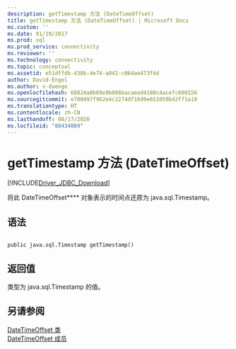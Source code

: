 ```yaml
---
description: getTimestamp 方法 (DateTimeOffset)
title: getTimestamp 方法 (DateTimeOffset) | Microsoft Docs
ms.custom: ''
ms.date: 01/19/2017
ms.prod: sql
ms.prod_service: connectivity
ms.reviewer: ''
ms.technology: connectivity
ms.topic: conceptual
ms.assetid: e51dffdb-438b-4e74-a042-c064ae473f4d
author: David-Engel
ms.author: v-daenge
ms.openlocfilehash: 68824a0b69e9b086bacaeed4180c4acefc600156
ms.sourcegitcommit: e700497f962e4c2274df16d9e651059b42ff1a10
ms.translationtype: HT
ms.contentlocale: zh-CN
ms.lasthandoff: 08/17/2020
ms.locfileid: "88434089"
---
```

# <a name="gettimestamp-method-datetimeoffset"></a>getTimestamp 方法 (DateTimeOffset)
[!INCLUDE[Driver_JDBC_Download](../../../includes/driver_jdbc_download.md)]

  将此 DateTimeOffset**** 对象表示的时间点还原为 java.sql.Timestamp。  
  
## <a name="syntax"></a>语法  
  
```  
  
public java.sql.Timestamp getTimestamp()  
```  
  
## <a name="return-value"></a>返回值  
 类型为 java.sql.Timestamp 的值。  
  
## <a name="see-also"></a>另请参阅  
 [DateTimeOffset 类](../../../connect/jdbc/reference/datetimeoffset-class.md)   
 [DateTimeOffset 成员](../../../connect/jdbc/reference/datetimeoffset-members.md)  
  
  
